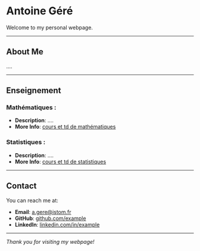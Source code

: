 # Antoine Géré

Welcome to my personal webpage.

---

## About Me

....

---

## Enseignement

### Mathématiques : 
- **Description**: ....
- **More Info**: [cours et td de mathématiques](./mATh.md)

### Statistiques : 
- **Description**: ....
- **More Info**: [cours et td de statistiques](./sTa7.md)

---

## Contact

You can reach me at:

- **Email**: a.gere@istom.fr
- **GitHub**: [github.com/example](https://github.com/example)
- **LinkedIn**: [linkedin.com/in/example](https://linkedin.com/in/example)

---

*Thank you for visiting my webpage!*
